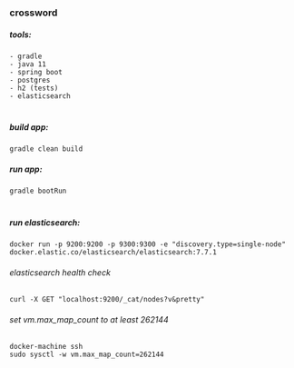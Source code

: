 ### crossword


##### tools:

    - gradle
    - java 11
    - spring boot
    - postgres
    - h2 (tests)
    - elasticsearch

# 
##### build app:

    gradle clean build
 
##### run app:

    gradle bootRun

#    
##### run elasticsearch:
    
    docker run -p 9200:9200 -p 9300:9300 -e "discovery.type=single-node" docker.elastic.co/elasticsearch/elasticsearch:7.7.1

###### elasticsearch health check

    curl -X GET "localhost:9200/_cat/nodes?v&pretty"

###### set vm.max_map_count to at least 262144
    docker-machine ssh
    sudo sysctl -w vm.max_map_count=262144
    
